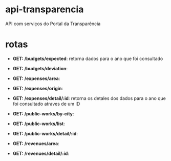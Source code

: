 # api-transparencia
API com serviços do Portal da Transparência  

# rotas  

- **GET: /budgets/expected**:  retorna dados para o ano que foi consultado

- **GET: /budgets/deviation**:  

- **GET: /expenses/area**:  

- **GET: /expenses/origin**:  

- **GET: /expenses/detail/:id**: retorna os detales dos dados para o ano que foi consultado atraves de um ID   

- **GET: /public-works/by-city**:  

- **GET: /public-works/list**:  

- **GET: /public-works/detail/:id**:  

- **GET: /revenues/area**:  

- **GET: /revenues/detail/:id**:
